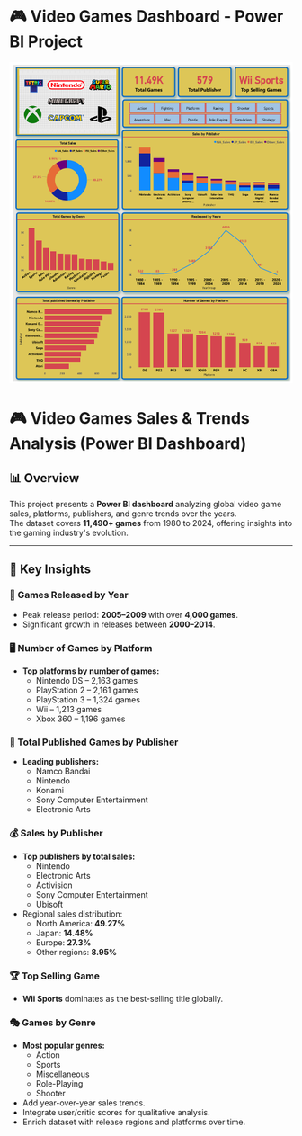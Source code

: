 # 🎮 Video Games Dashboard - Power BI Project

![Sample Image](https://github.com/AKHILESHsingh1/video_gamessales_powerbi/blob/main/Snapshot%20of%20Videogames%20Sales%20Dashboard.png)

# 🎮 Video Games Sales & Trends Analysis (Power BI Dashboard)

## 📊 Overview
This project presents a **Power BI dashboard** analyzing global video game sales, platforms, publishers, and genre trends over the years.  
The dataset covers **11,490+ games** from 1980 to 2024, offering insights into the gaming industry's evolution.

---

## 📌 Key Insights

### 📅 Games Released by Year
- Peak release period: **2005–2009** with over **4,000 games**.
- Significant growth in releases between **2000–2014**.

### 🖥️ Number of Games by Platform
- **Top platforms by number of games:**
  - Nintendo DS – 2,163 games
  - PlayStation 2 – 2,161 games
  - PlayStation 3 – 1,324 games
  - Wii – 1,213 games
  - Xbox 360 – 1,196 games

### 🏢 Total Published Games by Publisher
- **Leading publishers:**
  - Namco Bandai
  - Nintendo
  - Konami
  - Sony Computer Entertainment
  - Electronic Arts

### 💰 Sales by Publisher
- **Top publishers by total sales:**
  - Nintendo
  - Electronic Arts
  - Activision
  - Sony Computer Entertainment
  - Ubisoft
- Regional sales distribution:
  - North America: **49.27%**
  - Japan: **14.48%**
  - Europe: **27.3%**
  - Other regions: **8.95%**

### 🏆 Top Selling Game
- **Wii Sports** dominates as the best-selling title globally.

### 🎭 Games by Genre
- **Most popular genres:**
  - Action
  - Sports
  - Miscellaneous
  - Role-Playing
  - Shooter
- Add year-over-year sales trends.
- Integrate user/critic scores for qualitative analysis.
- Enrich dataset with release regions and platforms over time.


